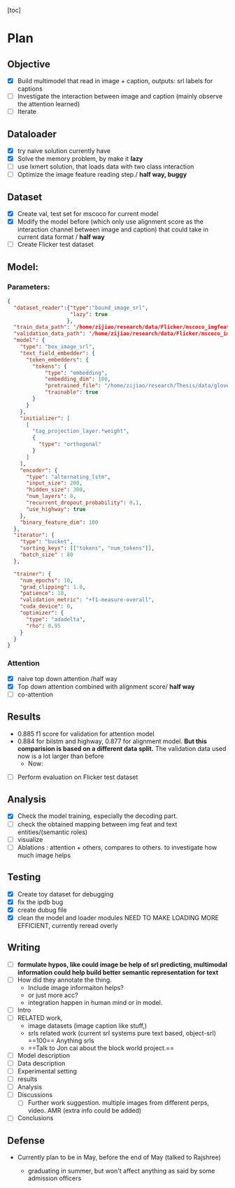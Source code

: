 [toc]

# Plan

## Objective

- [x] Build multimodel that read in image + caption, outputs: srl labels for captions
- [ ] Investigate the interaction between image and caption (mainly observe the attention learned)
- [ ] Iterate

## Dataloader
- [x] try naive solution currently have
- [x] Solve the memory problem, by make it **lazy**
- [ ] use lxmert solution, that loads data with two class interaction
- [ ] Optimize the image feature reading step./ **half way, buggy**
## Dataset
- [x] Create val, test set for mscoco for current model
- [x] Modify the model before (which only use alignment score as the interaction channel between image and caption) that could take in current data format / **half way**
- [ ] Create Flicker test dataset 
## Model:

### Parameters:

``````json
{
  "dataset_reader":{"type":"bound_image_srl",
                    "lazy": true
                   },
  "train_data_path": '/home/zijiao/research/data/Flicker/mscoco_imgfeat/data_created/train/',
  "validation_data_path": '/home/zijiao/research/data/Flicker/mscoco_imgfeat/data_created/val/',
  "model": {
    "type": "box_image_srl",
    "text_field_embedder": {
      "token_embedders": {
        "tokens": {
            "type": "embedding",
            "embedding_dim": 100,
            "pretrained_file": "/home/zijiao/research/Thesis/data/glove.6B.100d.txt.gz",
            "trainable": true
        }
      }
    },
    "initializer": [
      [
        "tag_projection_layer.*weight",
        {
          "type": "orthogonal"
        }
      ]
    ],
    "encoder": {
      "type": "alternating_lstm",
      "input_size": 200,
      "hidden_size": 300,
      "num_layers": 8,
      "recurrent_dropout_probability": 0.1,
      "use_highway": true
    },
    "binary_feature_dim": 100
  },
  "iterator": {
    "type": "bucket",
    "sorting_keys": [["tokens", "num_tokens"]],
    "batch_size" : 80
  },

  "trainer": {
    "num_epochs": 10,
    "grad_clipping": 1.0,
    "patience": 10,
    "validation_metric": "+f1-measure-overall",
    "cuda_device": 0,
    "optimizer": {
      "type": "adadelta",
      "rho": 0.95
    }
  }
}
``````

### Attention
- [x] naive top down attention /half way
- [x] Top down attention combined with alignment score/ **half way**
- [ ] co-attention
## Results

- 0.885 f1 score for validation for attention model
- 0.884 for bilstm and highway, 0.877 for alignment model. **But this comparision is based on a different data split.** The validation data used now is a lot larger than before
  - Now: 

- [ ] Perform evaluation on Flicker test dataset

  

## Analysis
- [x] Check the model training, especially the decoding part.
- [ ] check the obtained mapping between img feat and text entities/(semantic roles)
- [ ] visualize
- [ ] Ablations : attention + others, compares to others. to investigate how much image helps
## Testing
- [x] Create toy dataset for debugging
- [x] fix the ipdb bug
- [x] create dubug file
- [x] clean the model and loader modules
NEED TO MAKE LOADING MORE EFFICIENT, currently reread overly

## Writing

- [ ] **formulate hypos, like could image be help of srl predicting, multimodal information could help build better semantic representation for text**
- [ ] How did they annotate the thing.
  * Include image informaiton helps?
  * or just more acc?
  * integration happen in human mind or in model.
- [ ] Intro
- [ ] RELATED work, 
  * image datasets (image caption like stuff,)
  * srls related work (current srl systems pure text based, object-srl) ==100== Anything srls
  * ==Talk to Jon cai about the block world project.==
- [ ] Model description
- [ ] Data description
- [ ] Experimental setting
- [ ] results
- [ ] Analysis
- [ ] Discussions
  - [ ] Further work suggestion. multiple images from different perps, video. AMR (extra info could be added)
- [ ] Conclusions

## Defense

* Currently plan to be in May, before the end of May (talked to Rajshree)

  * graduating in summer, but won't affect anything as said by some admission officers

  

